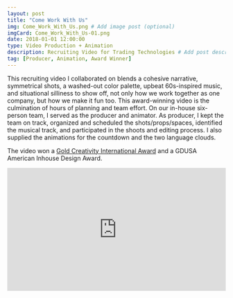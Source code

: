 ```yaml
---
layout: post
title: "Come Work With Us"
img: Come_Work_With_Us.png # Add image post (optional)
imgCard: Come_Work_With_Us-01.png
date: 2018-01-01 12:00:00 
type: Video Production + Animation
description: Recruiting Video for Trading Technologies # Add post description (optional)
tag: [Producer, Animation, Award Winner]
---
```


This recruiting video I collaborated on blends a cohesive narrative, symmetrical shots, a washed-out color palette, upbeat 60s-inspired music, and situational silliness to show off, not only how we work together as one company, but how we make it fun too.  This award-winning video is the culmination of hours of planning and team effort.  On our in-house six-person team, I served as the producer and animator.  As producer, I kept the team on track, organized and scheduled the shots/props/spaces, identified the musical track, and participated in the shoots and editing process.  I also supplied the animations for the countdown and the two language clouds.

The video won a <a href="https://creativityawards.com/?submission=come-work-with-us" target="_blacnk">Gold Creativity International Award</a> and a GDUSA American Inhouse Design Award.

<div style="padding:56.25% 0 0 0;position:relative;"><iframe src="https://player.vimeo.com/video/241033429?byline=0&portrait=0" style="position:absolute;top:0;left:0;width:100%;height:100%;" frameborder="0" webkitallowfullscreen mozallowfullscreen allowfullscreen></iframe></div><script src="https://player.vimeo.com/api/player.js"></script>